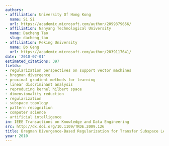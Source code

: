 ```yaml
---
authors:
- affiliation: University Of Hong Kong
  name: Si Si
  url: https://academic.microsoft.com/author/2099379656/
- affiliation: Nanyang Technological University
  name: Dacheng Tao
  slug: dacheng_tao
- affiliation: Peking University
  name: Bo Geng
  url: https://academic.microsoft.com/author/2039117641/
date: '2010-07-01'
estimated_citations: 397
fields:
- regularization perspectives on support vector machines
- bregman divergence
- proximal gradient methods for learning
- linear discriminant analysis
- reproducing kernel hilbert space
- dimensionality reduction
- regularization
- subspace topology
- pattern recognition
- computer science
- artificial intelligence
in: IEEE Transactions on Knowledge and Data Engineering
src: http://dx.doi.org/10.1109/TKDE.2009.126
title: Bregman Divergence-Based Regularization for Transfer Subspace Learning
year: 2010
---
```

